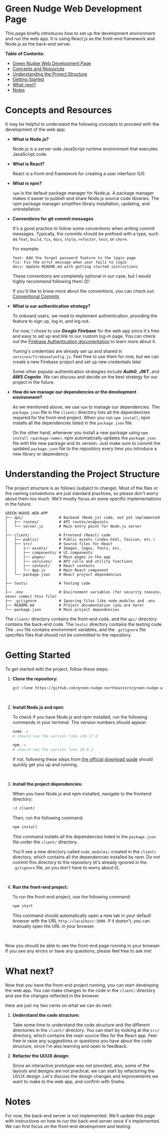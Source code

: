 # Green Nudge Web Development Page

This page briefly introduces how to set up the development environment and run the web app. It is using React.js as the front-end framework and Node.js as the back-end server.


**Table of Contents:**
- [Green Nudge Web Development Page](#green-nudge-web-development-page)
- [Concepts and Resources](#concepts-and-resources)
- [Understanding the Project Structure](#understanding-the-project-structure)
- [Getting Started](#getting-started)
- [What next?](#what-next)
- [Notes](#notes)

# Concepts and Resources

It may be helpful to understand the following concepts to proceed with the development of the web app:

- **What is Node.js?**

    Node.js is a server-side JavaScript runtime environment that executes JavaScript code.

- **What is React?**

    React is a front-end framework for creating a user interface (UI).

- **What is npm?**

    `npm` is the default package manager for Node.js. A package manager makes it easier to publish and share Node.js source code libraries. The npm package manager simplifies library installation, updating, and uninstallation.

- **Conventions for git commit messages**

    It's a good practice to follow some conventions when writing commit messages. Typically, the commits should be prefixed with a type, such as `feat`, `build`, `fix`, `docs`, `style`, `refactor`, `test`, or `chore`. 
    
    For example:
    ```
    feat: Add the forgot password feature to the login page
    fix: Fix the error message when user fails to login
    docs: Update README.md with getting started instructions
    ```

    These conventions are completely optional in our case, but I would highly recommend following them 😊!
    
    If you'd like to know more about the conventions, you can check out: [Conventional Commits](https://www.conventionalcommits.org/en/v1.0.0/)

- **What is our authentication strategy?**

    To onboard users, we need to implement authentication, providing the feature to sign up, log in, and log out.

    For now, I chose to use ***Google Firebase*** for the web app since it's free and easy to set up and link to our custom log-in page. You can check out the [Firebase Authentication documentation](https://firebase.google.com/docs/auth) to learn more about it.

    Yuning's credentials are already set up and shared in `services/firebaseConfig.js`. Feel free to use them for now, but we can create a new Firebase project and set up new credentials later.

    Some other popular authentication strategies include ***Auth0***, ***JWT***, and ***AWS Cognito***. We can discuss and decide on the best strategy for our project in the future.

- **How do we manage our dependencies or the development environment?**

    As we mentioned above, we use `npm` to manage our dependencies. The `package.json` file in the `client/` directory lists all the dependencies required for the front-end project. When you run `npm install`, npm installs all the dependencies listed in the `package.json` file.
    
    On the other hand, whenever you install a new package using `npm install <package-name>`, npm automatically updates the `package.json` file with the new package and its version. Just make sure to commit the updated `package.json` file to the repository every time you introduce a new library or dependency.


# Understanding the Project Structure

The project structure is as follows (subject to change). Most of the files or the naming conventions are just standard practices, so please don't worry about them too much. We'll mostly focus on some specific implementations in the future.

```plaintext
GREEN-NUDGE-WEB-APP
├── api/                # Backend (Node.js) code, not yet implemented
│   ├── routes/         # API routes/endpoints
│   └── server.js       # Main entry point for Node.js server
│
├── client/             # Frontend (React) code
│   ├── public/         # Public assets (index.html, favicon, etc.)
│   ├── src/            # Source files for React
│   │   ├── assets/     # Images, logos, fonts, etc.
│   │   ├── components/ # UI components
│   │   ├── pages/      # Main pages in the app
│   │   ├── services/   # API calls and utility functions
│   │   ├── context/    # React contexts
│   │   └── App.js      # Main React component
│   └── package.json    # React project dependencies
│
├── tests/              # Testing code
│
├── .env                # Environment variables (for security reasons, never commit this file)
├── .gitignore          # Ignoring files like node_modules and .env
├── README.md           # Project documentation (you are here)
└── package.json        # Main project dependencies
```

The `client/` directory contains the front-end code, and the `api/` directory contains the back-end code. The `tests/` directory contains the testing code. The `.env` file contains environment variables, and the `.gitignore` file specifies files that should not be committed to the repository.


# Getting Started

To get started with the project, follow these steps:

1. **Clone the repository:**

    ```bash
    git clone https://github.com/green-nudge-northeastern/green-nudge-web-app.git
    ```

    <p> <br> </p>

2. **Install Node.js and npm:**

    To check if you have Node.js and npm installed, run the following commands in your terminal. The version numbers should appear:
    ```bash
    node -v
    # should see the version like v20.17.0

    npm -v
    # should see the version like 10.8.2
    ```
    
    If not, following these steps from [the official download guide](https://nodejs.org/en/download/package-manager/) should quickly get you up and running.


    <p> <br> </p>

3. **Install the project dependencies:**

    When you have Node.js and npm installed, navigate to the frontend directory:
    ```bash
    cd client/
    ```
    Then, run the following command:
    ```bash
    npm install
    ```
    This command installs all the dependencies listed in the `package.json` file under the `client/` directory.

    You'll see a new directory called `node_modules/` created in the `client/` directory, which contains all the dependencies installed by npm. Do not commit this directory to the repository (it's already ignored in the `.gitignore` file, so you don't have to worry about it).

    <p> <br> </p>

4. **Run the front-end project:**

    To run the front-end project, use the following command:
    ```bash
    npm start
    ```
    This command should automatically open a new tab in your default browser with the URL `http://localhost:3000`. If it doesn't, you can manually open the URL in your browser.

    <p> <br> </p>

Now you should be able to see the front-end page running in your browser. If you see any errors or have any questions, please feel free to ask me!

# What next?

Now that you have the front-end project running, you can start developing the web app. You can make changes to the code in the `client/` directory and see the changes reflected in the browser.

Here are just my two cents on what we can do next:

1. **Understand the code structure:**

    Take some time to understand the code structure and the different directories in the `client/` directory. You can start by looking at the `src/` directory, which contains the main source files for the React app. Feel free to raise any suggestions or questions you have about the code structure, since I'm also learning and open to feedback.

2. **Refactor the UI/UX design:**

    Since an interactive prototype was not provided, also, some of the layouts and designs are not practical, we can start by refactoring the UI/UX design. Let's discuss the design changes and improvements we want to make to the web app, and confirm with Sneha.




# Notes

For now, the back-end server is not implemented. We'll update this page with instructions on how to run the back-end server once it's implemented. We can first focus on the front-end development and testing.